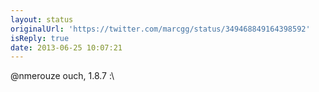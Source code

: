 ```yaml
---
layout: status
originalUrl: 'https://twitter.com/marcgg/status/349468849164398592'
isReply: true
date: 2013-06-25 10:07:21
---
```


@nmerouze ouch, 1.8.7 :\
